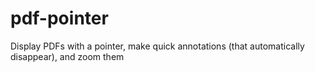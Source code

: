 # pdf-pointer
Display PDFs with a pointer, make quick annotations (that automatically disappear), and zoom them
